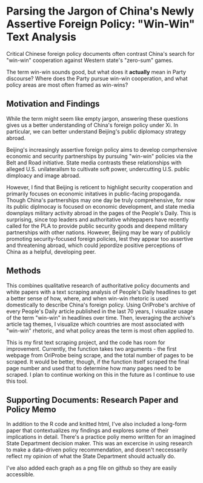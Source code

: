 # Parsing the Jargon of China's Newly Assertive Foreign Policy: "Win-Win" Text Analysis

Critical Chinese foreign policy documents often contrast China's search for "win-win" cooperation against Western state's "zero-sum" games.

The term win-win sounds good, but what does it **actually** mean in Party discourse?
Where does the Party pursue win-win cooperation, and what policy areas are most often framed as win-wins? 

## Motivation and Findings

While the term might seem like empty jargon, answering these questions gives us a better understanding of China's foreign policy under Xi. In particular, we can better understand Beijing's public diplomacy strategy abroad. 

Beijing's increasingly assertive foreign policy aims to develop comprhensive economic and security partnerships by pursuing "win-win" policies via the Belt and Road initiative. State media contrasts these relationships with alleged U.S. unilaterailsm to cultivate soft power, undercutting U.S. public dimploacy and image abroad. 

However, I find that Beijing is reticent to highlight security cooperation and primarily focuses on economic initatives in public-facing propoganda. Though China's partnerships may one day be truly comprehensive, for now its public diplmocay is focused on economic development, and state media downplays military activity abroad in the pages of the People's Daily. This is surprising, since top leaders and authoritative whitepapers have recently called for the PLA to provide public security goods and deepend military partnerships with other nations. However, Beijing may be wary of publicly promoting security-focused foreign policies, lest they appear too assertive and threatening abroad, which could jepordize positive perceptions of China as a helpful, developing peer. 


## Methods 
This combines qualitative research of authoritative policy documents and white papers with a text scraping analysis of People's Daily headlines to get a better sense of how, where, and when win-win rhetoric is used domestically to describe China's foreign policy. Using OriProbe's archive of every People's Daily article published in the last 70 years, I visualize usage of the term "win-win" in headlines over time. Then, leveraging the archive's article tag themes, I visualize which countries are most associated with "win-win" rhetoric, and what policy areas the term is most often applied to. 

This is my first text scraping project, and the code has room for improvement. Currently, the function takes two arguments - the first webpage from OriProbe being scrape, and the total number of pages to be scraped. It would be better, though, if the function itself scraped the final page number and used that to determine how many pages need to be scraped. I plan to continue working on this in the future as I continue to use this tool. 

## Supporting Documents: Research Paper and Policy Memo

In addition to the R code and knitted html, I've also included a long-form paper that contextualizes my findings and explores some of their implications in detail. There's a practice poliy memo written for an imagined State Department decision maker. This was an excercise in using research to make a data-driven policy recommendation, and doesn't neccessarily reflect my opinion of what the State Department should actually do.

I've also added each graph as a png file on github so they are easily accessible. 

